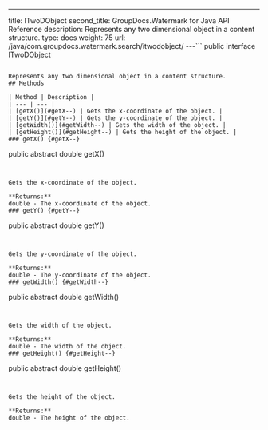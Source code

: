 ---
title: ITwoDObject
second_title: GroupDocs.Watermark for Java API Reference
description: Represents any two dimensional object in a content structure.
type: docs
weight: 75
url: /java/com.groupdocs.watermark.search/itwodobject/
---```
public interface ITwoDObject
```

Represents any two dimensional object in a content structure.
## Methods

| Method | Description |
| --- | --- |
| [getX()](#getX--) | Gets the x-coordinate of the object. |
| [getY()](#getY--) | Gets the y-coordinate of the object. |
| [getWidth()](#getWidth--) | Gets the width of the object. |
| [getHeight()](#getHeight--) | Gets the height of the object. |
### getX() {#getX--}
```
public abstract double getX()
```


Gets the x-coordinate of the object.

**Returns:**
double - The x-coordinate of the object.
### getY() {#getY--}
```
public abstract double getY()
```


Gets the y-coordinate of the object.

**Returns:**
double - The y-coordinate of the object.
### getWidth() {#getWidth--}
```
public abstract double getWidth()
```


Gets the width of the object.

**Returns:**
double - The width of the object.
### getHeight() {#getHeight--}
```
public abstract double getHeight()
```


Gets the height of the object.

**Returns:**
double - The height of the object.
